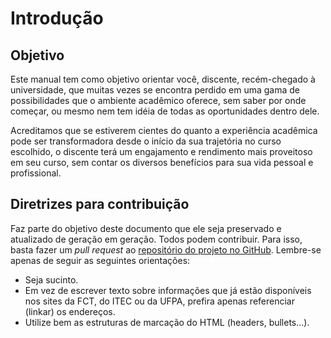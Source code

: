 # <a name="_heading=h.1fob9te"></a>Introdução
## <a name="_heading=h.uz7gn521sptx"></a>Objetivo
Este manual tem como objetivo orientar você, discente, recém-chegado à universidade, que muitas vezes se encontra perdido em uma gama de possibilidades que o ambiente acadêmico oferece, sem saber por onde começar, ou mesmo nem tem idéia de todas as oportunidades dentro dele.

Acreditamos que se estiverem cientes do quanto a experiência acadêmica pode ser transformadora desde o início da sua trajetória no curso escolhido, o discente terá um engajamento e rendimento mais proveitoso em seu curso, sem contar os diversos benefícios para sua vida pessoal e profissional.

## <a name="_heading=h.3znysh7"></a>Diretrizes para contribuição
Faz parte do objetivo deste documento que ele seja preservado e atualizado de geração em geração. Todos podem contribuir. Para isso, basta fazer um *pull request* ao [repositório do projeto no GitHub](https://github.com/caecomUfpa/guia-de-sobrevivencia-na-fct). Lembre-se apenas de seguir as seguintes orientações:

- Seja sucinto.
- Em vez de escrever texto sobre informações que já estão disponíveis nos sites da FCT, do ITEC ou da UFPA, prefira apenas referenciar (linkar) os endereços.
- Utilize bem as estruturas de marcação do HTML (headers, bullets…).